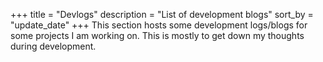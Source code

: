 +++
title = "Devlogs"
description = "List of development blogs"
sort_by = "update_date"
+++
This section hosts some development logs/blogs for some projects I am working on. This is mostly to get down my thoughts during development.